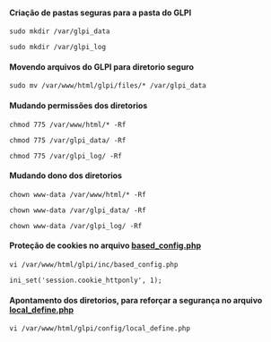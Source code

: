 #### Criação de pastas seguras para a pasta do GLPI
```
sudo mkdir /var/glpi_data
```
```
sudo mkdir /var/glpi_log
```
#### Movendo arquivos do GLPI para diretorio seguro
```
sudo mv /var/www/html/glpi/files/* /var/glpi_data
```
#### Mudando permissões dos diretorios
```
chmod 775 /var/www/html/* -Rf
```
```
chmod 775 /var/glpi_data/ -Rf
```
```
chmod 775 /var/glpi_log/ -Rf
```
#### Mudando dono dos diretorios
```
chown www-data /var/www/html/* -Rf
```
```
chown www-data /var/glpi_data/ -Rf
```
```
chown www-data /var/glpi_log/ -Rf
```
#### Proteção de cookies no arquivo [based_config.php](https://github.com/idealista07/homelab/blob/main/SRV-L-GLPI/based_config.php)
```
vi /var/www/html/glpi/inc/based_config.php
```
```
ini_set('session.cookie_httponly', 1);
```
#### Apontamento dos diretorios, para reforçar a segurança no arquivo [local_define.php](https://github.com/idealista07/homelab/blob/main/SRV-L-GLPI/local_define.php)
```
vi /var/www/html/glpi/config/local_define.php
```
